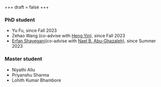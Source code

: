 +++
draft = false
+++

### PhD student 
- Yu Fu, since Fall 2023
- Zehao Wang (co-advise with [Heng Yin](https://www.cs.ucr.edu/~heng/)), since Fall 2023
- [Erfan Shayegani](https://erfanshayegani.github.io/)(co-advise with [Nael B. Abu-Ghazaleh](https://www.cs.ucr.edu/~nael/)), since Summer 2023


### Master student 
- Niyathi Allu 
- Priyanshu Sharma
- Lohith Kumar Bhambore


